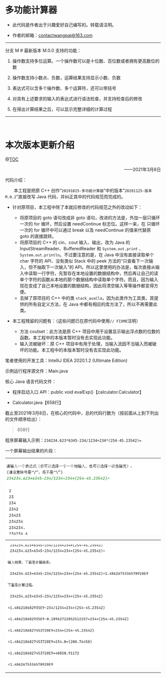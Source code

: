 # 多功能计算器

* 此代码是作者出于兴趣爱好自己编写的。转载请注明。

* 作者的邮箱：contactwangpai@163.com

---

分支 M # 最新版本 M.0.0 支持的功能：

1. 操作数支持多位运算。一个操作数可以是十位数、百位数或者拥有更高数位的数

2. 操作数支持小数点、负数，运算结果支持显示小数、负数

3. 表达式可以含多个操作数、多个运算符，还可以带括号

4. 对具有上述要求的输入的表达式进行语法检查，并支持检查后的修改

5. 在得出计算结果之后，可以显示完整详细的计算过程

---

<br/>

# 本次版本更新介绍

@[TOC](多功能计算器代码介绍)

<p align="right">——2021年3月8日</p>

代码介绍：

&emsp;&emsp;本工程是把原 C++ 创作“`20191025-多功能计算器`”中的版本“`20201125-版本M.0.2`”直接改写 Java 代码，并纠正其中的代码规范而完成的。

* 针对原项目，本工程中除了本就应修改的代码规范之外的改动如下：
  - 将原项目的 goto 语句改成非 goto 语句，改进的方法是，外加一层只循环一次的 for 循环，然后设置 needContinue 标志位。这样一来，在 只循环一次的 for 循环中可以通过 break 以及 needContinue 的值来代替原 goto 的直接跳转。
  - 将原项目的 C++ 的 cin、cout 输入、输出，改为 Java 的 InputStreamReader、BufferedReader 和 `System.out.print` 、`System.out.println`。不过要注意的是，在 Java 中没有直接读取单个 char 字符的 API、没有类似 Stack 中的 peek 方法的“只查看下一次输入，但不抽取下一次输入”的 API。所以这里使用的办法是，每次直接从输入中读取一行字符，先暂存在本地设置的数据结构中，然后再让自己的读单个字符的函数从本地的那个数据结构中读取单个字符。而且，因为输入现在变成了自己本地设置的数据结构，因此将清空输入等等操作都变得方便。
  - 去掉了原项目的 C++ 中的类 `stack_auxCla`，因为此类作为工具类，其提供的所有自定义方法，在 Java 中都有相应的库方法了，所以不再需要此类。

* 本工程残留的问题有：（这些问题已在原代码中使用`// FIXME`注明）
  - 方法 coutset：此方法是原 C++ 项目中用于设置显示输出浮点数的位数的函数。本工程中的本版本暂时没有去实现此功能。
  - 输入流被破坏：原 C++ 项目中有用于处理，当输入流因不当输入而被破坏的功能。本工程中的本版本暂时没有去实现此功能。
  
  

笔者使用的开发工具：IntelliJ IDEA 2020.1.2 (Ultimate Edition)



示例运行程序源文件：Main.java

核心 Java 语言代码文件：

* 程序启动入口 API：public void evalExp()【calculator.Calculator】

* Calculator.java【658行】




截止至2021年3月8日，在核心的代码中，总的代码行数为（按前面从上到下列出的文件顺序给出）：

> 658行



程序屏幕输入示例：`234234.623*6345-234/1234+234*(254-45.23542)=`



一个屏幕输出结果的片段：

---

![在这里插入图片描述](img_md/20210308_1.png#pic_center)

---

![在这里插入图片描述](img_md/20210308_2.png#pic_center)

---


